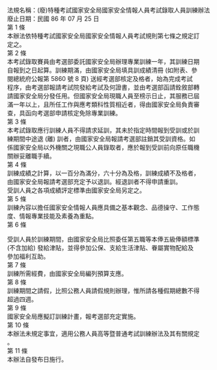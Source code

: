 法規名稱：(廢)特種考試國家安全局國家安全情報人員考試錄取人員訓練辦法  
廢止日期：民國 86 年 07 月 25 日  
第 1 條  
本辦法依特種考試國家安全局國家安全情報人員考試規則第七條之規定訂  
定之。  
第 2 條  
本考試錄取賽員由考選部委託國家安全局辦理專業訓練一年，其訓練日期  
自報到之日起算。訓練期滿，由國家安全局填具訓成績清冊 (如附表、參  
閱總統府公報第 5860 號 8 頁) 送經考選部核定及格者，始為完成考試  
程序，由考選部報請考試院發給考試及何證書，並由考選部函請銓敘部轉  
請國家安全局分發任用。但國家安全局現職人員至榜示日止，其服務已屆  
滿一年以上，且所任工作與應考類科性質相近者，得由國家安全局負責審  
查，具函向考選部申請核定免除專業訓練。  
第 3 條  
本考試錄取應行訓練人員不得請求延訓，其未於指定時間報到受訓或於訓  
練期間中途退 (離) 訓者，由國家安全局報請考選部註銷其受訓資格。如  
係國家安全局以外機關之現職公人員錄取者，應於報到受訓前向原任職機  
關辦妥離職手續。  
第 4 條  
訓練成績之計算，以一百分為滿分，六十分為及格，訓練成績不及格者，  
由國家安全局報請考選部充定予以退訓。經退訓者不得申請重訓。  
受訓人員之各項成績評定標準由國家安全局另定之。  
第 5 條  
訓練內容以擔任國家安全情報人員應具備之基本觀念、品德操守、工作態  
度、情報專業技能及素養為重點。  
第 6 條  


受訓人員於訓練期間，由國家安全局比照委任第五職等本俸五級俸額標準  
(不含加給) 發給津貼，並得參加公保、支給生活津貼、眷屬實物配給及  
參加福利互助。  
第 7 條  
訓練所需經費，由國家安全局編列預算支應。  
第 8 條  
訓練期間之請假，比照公務人員請假規則辦理，惟所請各種假期總數不得  
超過四週。  
第 9 條  
國家安全局應擬訂訓練計畫，報考選部充定實施。  
第 10 條  
本辦法未規定事宜，適用公務人員高等暨普通考試訓練辦法及其有關規定  
。  
第 11 條  
本辦法自發布日施行。  


